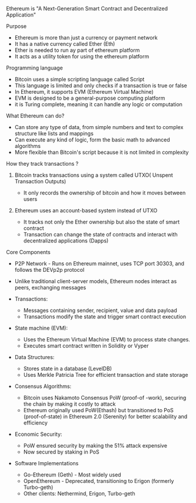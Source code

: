 
Ethereum is "A Next-Generation Smart Contract and Decentralized Application"

Purpose 

- Ethereum is more than just a currency or payment network 
- It has a native currency called Ether (Eth)
- Ether is needed to run ay part of ethereum platform 
- It acts as a utility token for using the ethereum platform 

Programming language 

- Bitcoin uses a simple scripting language called Script
- This language is limited and only checks if a transaction is true or false 
- In Ethereum, it supports EVM (Ethereum Virtual Machine)
- EVM is designed to be a general-purpose computing platform 
- it is Turing complete, meaning it can handle any logic or computation 

What Ethereum can do?

- Can store any type of data, from simple numbers and text to complex structure like lists and mappings 
- Can execute any kind of logic, form the basic math to advanced algorithms 
- More flexible than Bitcoin's script because it is not limited in complexity 

How they track transactions ?

1. Bitcoin tracks transactions using a system called UTXO( Unspent Transaction Outputs)
    -  It only records the ownership of bitcoin and how it moves between users

2. Ethereum uses an account-based system instead of UTXO 
    - It tracks not only the Ether ownership but also the state of smart contract 
    - Transaction can change the state of contracts and interact with decentralized applications (Dapps)

Core Components 

- P2P Network - Runs on Ethereum mainnet, uses TCP port 30303, and follows the DEVp2p protocol
- Unlike traditional client-server models, Ethereum nodes interact as peers, exchanging messages

- Transactions: 
    -  Messages containing sender, recipient, value and data payload
    - Transactions modify the state and trigger smart contract execution

- State machine (EVM):
    -  Uses the Ethereum Virtual Machine (EVM) to process state changes.
    -  Executes smart contract written in Solidity or Vyper

- Data Structures:
    -  Stores state in a database (LevelDB)
    -  Uses Merkle Patricia Tree for efficient transaction and state storage

- Consensus Algorithms:
    - Bitcoin uses Nakamoto Consensus PoW (proof-of -work), securing the chain by making it costly to attack
    - Ethereum originally used PoW(Ethash) but transitioned to PoS (proof-of-state) in Ethereum 2.0 (Serenity) for better scalability and efficiency

- Economic Security:
    -  PoW ensured security by making the 51% attack expensive
    -  Now secured by staking in PoS 

- Software Implementations 
    -  Go-Ethereum (Geth) - Most widely used 
    -  OpenEthereum - Deprecated, transitioning to Erigon (formerly Turbo-geth)
    - Other clients: Nethermind, Erigon, Turbo-geth









